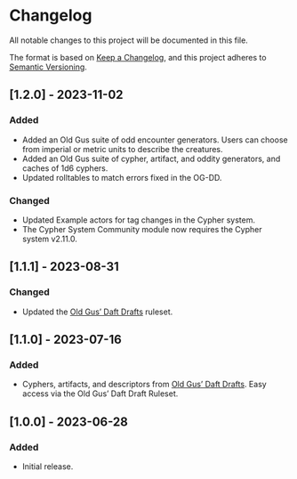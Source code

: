 # Changelog

All notable changes to this project will be documented in this file.

The format is based on [Keep a Changelog](https://keepachangelog.com/en/1.0.0/), and this project adheres to [Semantic Versioning](https://semver.org/spec/v2.0.0.html).

## [1.2.0] - 2023-11-02
### Added
- Added an Old Gus suite of odd encounter generators. Users can choose from imperial or metric units to describe the creatures.
- Added an Old Gus suite of cypher, artifact, and oddity generators, and caches of 1d6 cyphers.
- Updated rolltables to match errors fixed in the OG-DD.

### Changed
- Updated Example actors for tag changes in the Cypher system.
- The Cypher System Community module now requires the Cypher system v2.11.0.

## [1.1.1] - 2023-08-31
### Changed
- Updated the [Old Gus’ Daft Drafts](https://callmepartario.github.io/og-csrd/og-dd.html) ruleset.

## [1.1.0] - 2023-07-16
### Added
- Cyphers, artifacts, and descriptors from [Old Gus’ Daft Drafts](https://callmepartario.github.io/og-csrd/og-dd.html). Easy access via the Old Gus’ Daft Draft Ruleset.

## [1.0.0] - 2023-06-28
### Added
- Initial release.